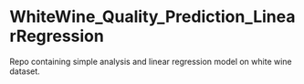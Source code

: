 # WhiteWine_Quality_Prediction_LinearRegression
Repo containing simple analysis and linear regression model on white wine dataset. 
